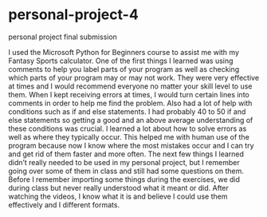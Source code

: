 # personal-project-4
personal project final submission

I used the Microsoft Python for Beginners course to assist me with my Fantasy Sports calculator. One of the first things I learned was using comments to help you label parts of your program as well as checking which parts of your program may or may not work. They were very effective at times and I would recommend everyone no matter your skill level to use them. When I kept receiving errors at times, I would turn certain lines into comments in order to help me find the problem. Also had a lot of help with conditions such as if and else statements. I had probably 40 to 50 if and else statements so getting a good and an above average understanding of these conditions was crucial. I learned a lot about how to solve errors as well as where they typically occur. This helped me with human use of the program because now I know where the most mistakes occur and I can try and get rid of them faster and more often. The next few things I learned didn’t really needed to be used in my personal project, but I remember going over some of them in class and still had some questions on them. Before I remember importing some things during the exercises, we did during class but never really understood what it meant or did. After watching the videos, I know what it is and believe I could use them effectively and I different formats.  
